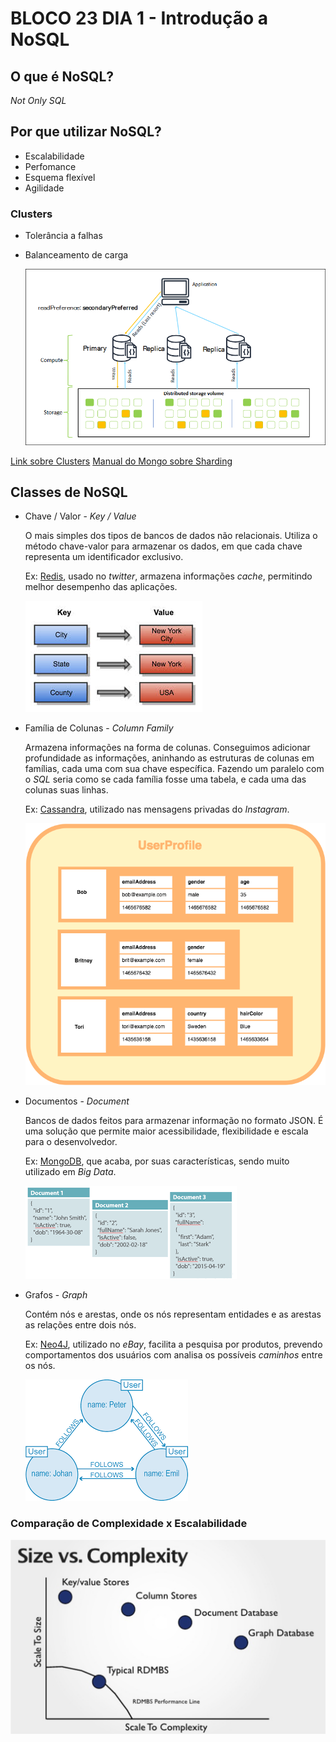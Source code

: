 # BLOCO 23 DIA 1 - Introdução a NoSQL

## O que é NoSQL?

*Not Only SQL* 

## Por que utilizar NoSQL?

* Escalabilidade
* Perfomance
* Esquema flexível
* Agilidade

### Clusters   

* Tolerância a falhas
* Balanceamento de carga

  ![](imgs/clusters.png)

[Link sobre Clusters](https://www.opservices.com.br/o-que-e-um-cluster/)
[Manual do Mongo sobre Sharding](https://docs.mongodb.com/manual/sharding/)

## Classes de NoSQL

* Chave / Valor - *Key / Value*

  O mais simples dos tipos de bancos de dados não relacionais. Utiliza o método chave-valor para armazenar os dados, em que cada chave representa um identificador exclusivo.

  Ex: [Redis](https://redis.io/), usado no _twitter_, armazena informações _cache_, permitindo melhor desempenho das aplicações.

    ![](imgs/keyValue.jpeg)
* Família de Colunas - *Column Family*

  Armazena informações na forma de colunas. Conseguimos adicionar profundidade as informações, aninhando as estruturas de colunas em famílias, cada uma com sua chave específica. Fazendo um paralelo com o _SQL_ seria como se cada família fosse uma tabela, e cada uma das colunas suas linhas.

  Ex: [Cassandra](https://cassandra.apache.org/), utilizado nas mensagens privadas do _Instagram_.

    ![](imgs/columnFamily.png)
* Documentos - *Document*

  Bancos de dados feitos para armazenar informação no formato JSON. É uma solução que permite maior acessibilidade, flexibilidade e escala para o desenvolvedor.
  
  Ex: [MongoDB](https://docs.mongodb.com/), que acaba, por suas características, sendo muito utilizado em _Big Data_.  

    ![](imgs/document.png)
* Grafos - *Graph*

  Contém nós e arestas, onde os nós representam entidades e as arestas as relações entre dois nós.

  Ex: [Neo4J](https://neo4j.com/), utilizado no _eBay_, facilita a pesquisa por produtos, prevendo comportamentos dos usuários com analisa os possíveis _caminhos_ entre os nós.

    ![](imgs/graph.png)


### Comparação de Complexidade x Escalabilidade

![](imgs/sizeComplexity.png)